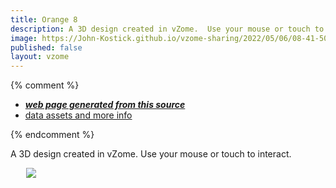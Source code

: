 ```yaml
---
title: Orange 8
description: A 3D design created in vZome.  Use your mouse or touch to interact.
image: https://John-Kostick.github.io/vzome-sharing/2022/05/06/08-41-50-Orange-8/Orange-8.png
published: false
layout: vzome
---
```


{% comment %}
 - [***web page generated from this source***](<https://John-Kostick.github.io/vzome-sharing/2022/05/06/Orange-8-08-41-50.html>)
 - [data assets and more info](<https://github.com/John-Kostick/vzome-sharing/tree/main/2022/05/06/08-41-50-Orange-8/>)
 
{% endcomment %}

A 3D design created in vZome.  Use your mouse or touch to interact.

<vzome-viewer style="width: 87%; height: 60vh; margin: 5%"
       src="https://John-Kostick.github.io/vzome-sharing/2022/05/06/08-41-50-Orange-8/Orange-8.vZome" >
  <img src="https://John-Kostick.github.io/vzome-sharing/2022/05/06/08-41-50-Orange-8/Orange-8.png" />
</vzome-viewer>